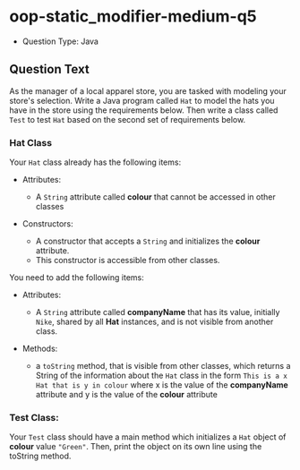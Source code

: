 # oop-static_modifier-medium-q5

- Question Type: Java

## Question Text

As the manager of a local apparel store, you are tasked with modeling your store's selection. Write a Java program
called `Hat` to model the hats you have in the store using the requirements below. Then write a class called `Test` to
test `Hat` based on the second set of requirements below.

### Hat Class

Your `Hat` class already has the following items:

- Attributes:
    - A `String` attribute called **colour** that cannot be accessed in other classes

- Constructors:
    - A constructor that accepts a `String` and initializes the **colour** attribute.
    - This constructor is accessible from other classes.

You need to add the following items:

- Attributes:
    - A `String` attribute called **companyName** that has its value, initially `Nike`, shared by all **Hat** instances,
      and is not visible from another class.
    
- Methods:
    - a `toString` method, that is visible from other classes, which returns a String of the information about the `Hat`
      class in the form `This is a x Hat that is y in colour` where x is the value of the **companyName** attribute and
      y is the value of the **colour** attribute

### Test Class:

Your `Test` class should have a main method which initializes a `Hat` object of **colour** value `"Green"`. Then,
print the object on its own line using the toString method.